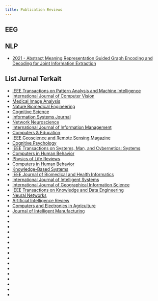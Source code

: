 ```yaml
---
title: Publication Reviews
---
```


## EEG

## NLP
- [2021 - Abstract Meaning Representation Guided Graph Encoding and Decoding
for Joint Information Extraction](/publication-reviews/20/21/abstract-meaning-representation-guided-graph-encoding-and-decoding-for-joint-information-extraction/)

## List Jurnal Terkait
- [IEEE Transactions on Pattern Analysis and Machine Intelligence](https://ieeexplore.ieee.org/xpl/RecentIssue.jsp?punumber=34)
- [International Journal of Computer Vision](https://link.springer.com/journal/11263)
- [Medical Image Analysis](https://www.sciencedirect.com/journal/medical-image-analysis/issues)
- [Nature Biomedical Engineering](https://www.nature.com/natbiomedeng/volumes)
- [Cognitive Science](https://onlinelibrary.wiley.com/loi/15516709)
- [Information Systems Journal](https://onlinelibrary.wiley.com/loi/13652575/year/2022)
- [Network Neuroscience](https://direct.mit.edu/netn/issue)
- [International Journal of Information Management](https://www.sciencedirect.com/journal/international-journal-of-information-management/issues)
- [Computers & Education](https://www.sciencedirect.com/journal/computers-and-education/issues)
- [IEEE Geoscience and Remote Sensing Magazine](https://ieeexplore.ieee.org/xpl/issues?punumber=6245518&isnumber=9709679)
- [Cognitive Psychology](https://www.sciencedirect.com/journal/cognitive-psychology/issues)
- [IEEE Transactions on Systems, Man, and Cybernetics: Systems](https://ieeexplore.ieee.org/xpl/tocresult.jsp?isnumber=9736423&punumber=6221021)
- [Computers in Human Behavior](https://www.sciencedirect.com/journal/computers-in-human-behavior/issues)
- [Physics of Life Reviews](https://www.sciencedirect.com/journal/physics-of-life-reviews/issues)
- [Computers in Human Behavior](https://www.sciencedirect.com/journal/computers-in-human-behavior/issues)
- [Knowledge-Based Systems](https://www.sciencedirect.com/journal/knowledge-based-systems/issues)
- [IEEE Journal of Biomedical and Health Informatics](https://ieeexplore.ieee.org/xpl/issues?punumber=6221020&isnumber=9729643)
- [International Journal of Intelligent Systems](https://onlinelibrary.wiley.com/action/doSearch?SeriesKey=1098111x&sortBy=Earliest)
- [International Journal of Geographical Information Science](https://www.tandfonline.com/loi/tgis20)
- [IEEE Transactions on Knowledge and Data Engineering](https://ieeexplore.ieee.org/xpl/issues?punumber=69&isnumber=9729922)
- [Neural Networks](https://www.sciencedirect.com/journal/neural-networks/issues)
- [Artificial Intelligence Review](https://link.springer.com/journal/10462/volumes-and-issues)
- [Computers and Electronics in Agriculture](https://www.sciencedirect.com/journal/computers-and-electronics-in-agriculture/issues)
- [Journal of Intelligent Manufacturing](https://link.springer.com/journal/10845/volumes-and-issues)
- []()
- []()
- []()
- []()
- []()
- []()
- []()
- []()
- []()
- []()
- []()
- []()
- []()
- []()
- []()
- []()
